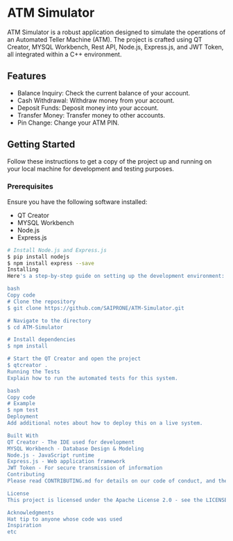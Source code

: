 # ATM Simulator

ATM Simulator is a robust application designed to simulate the operations of an Automated Teller Machine (ATM). The project is crafted using QT Creator, MYSQL Workbench, Rest API, Node.js, Express.js, and JWT Token, all integrated within a C++ environment.

## Features

- Balance Inquiry: Check the current balance of your account.
- Cash Withdrawal: Withdraw money from your account.
- Deposit Funds: Deposit money into your account.
- Transfer Money: Transfer money to other accounts.
- Pin Change: Change your ATM PIN.

## Getting Started

Follow these instructions to get a copy of the project up and running on your local machine for development and testing purposes.

### Prerequisites

Ensure you have the following software installed:

- QT Creator
- MYSQL Workbench
- Node.js
- Express.js

```bash
# Install Node.js and Express.js
$ pip install nodejs
$ npm install express --save
Installing
Here's a step-by-step guide on setting up the development environment:

bash
Copy code
# Clone the repository
$ git clone https://github.com/SAIPRONE/ATM-Simulator.git

# Navigate to the directory
$ cd ATM-Simulator

# Install dependencies
$ npm install

# Start the QT Creator and open the project
$ qtcreator .
Running the Tests
Explain how to run the automated tests for this system.

bash
Copy code
# Example
$ npm test
Deployment
Add additional notes about how to deploy this on a live system.

Built With
QT Creator - The IDE used for development
MYSQL Workbench - Database Design & Modeling
Node.js - JavaScript runtime
Express.js - Web application framework
JWT Token - For secure transmission of information
Contributing
Please read CONTRIBUTING.md for details on our code of conduct, and the process for submitting pull requests to us.

License
This project is licensed under the Apache License 2.0 - see the LICENSE.md file for details.

Acknowledgments
Hat tip to anyone whose code was used
Inspiration
etc
